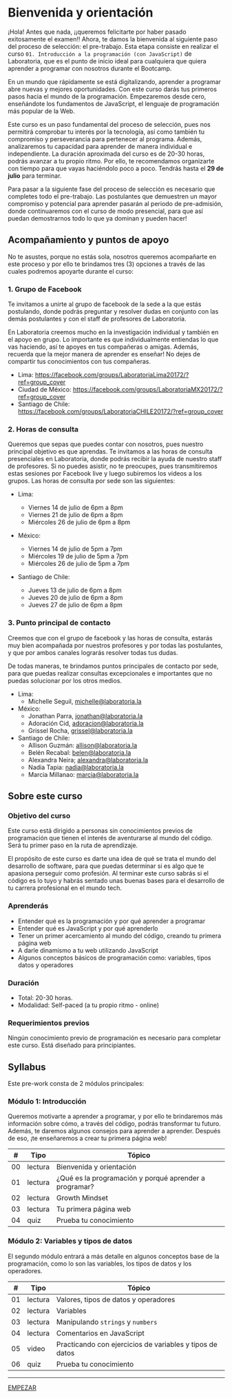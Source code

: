 # Bienvenida y orientación

¡Hola! Antes que nada, ¡¡queremos felicitarte por haber pasado exitosamente el examen!! Ahora, te damos la bienvenida al siguiente paso del proceso de selección: el pre-trabajo. Esta etapa consiste en realizar el curso `01. Introducción a la programación (con JavaScript)` de Laboratoria, que es el punto de inicio ideal para cualquiera que quiera aprender a programar con nosotros durante el Bootcamp.

En un mundo que rápidamente se está digitalizando, aprender a programar abre nuevas y mejores oportunidades. Con este curso darás tus primeros pasos hacia el mundo de la programación. Empezaremos desde cero, enseñándote los fundamentos de JavaScript, el lenguaje de programación más popular de la Web.

Este curso es un paso fundamental del proceso de selección, pues nos permitirá comprobar tu interés por la tecnología, así como también tu compromiso y perseverancia para pertenecer al programa. Además, analizaremos tu capacidad para aprender de manera individual e independiente.
La duración aproximada del curso es de 20-30 horas, podrás avanzar a tu propio ritmo. Por ello, te recomendamos organizarte con tiempo para que vayas haciéndolo poco a poco. Tendrás hasta el **29 de julio** para terminar.

Para pasar a la siguiente fase del proceso de selección es necesario que completes todo el pre-trabajo. Las postulantes que demuestren un mayor compromiso y potencial para aprender pasarán al periodo de pre-admisión, donde continuaremos con el curso de modo presencial, para que así puedan demostrarnos todo lo que ya dominan y pueden hacer!

## Acompañamiento y puntos de apoyo

No te asustes, porque no estás sola, nosotros queremos acompañarte en este proceso y por ello te brindamos tres (3) opciones a través de las cuales podremos apoyarte durante el curso:

<!--
## Descargar y cuentas
Para completar este curso, necesitarás descargar y crear cuentas de algunos servicios web. Antes de empezar, es necesario que:

  1. Tengas una cuenta de Google (Gmail). Si no tienes, puedes crea una aquí: https://accounts.google.com/SignUp?hl=es
  2. Tengas el navegador web Google Chrome. Si no lo tienes, puedes descargarlo aquí: https://www.google.com/chrome/browser/desktop/index.html
  3. Crea una cuenta en Replit (un salón de clases virtual para aprender código): https://repl.it/signup
  3. Crea una cuenta en GitHub (una plataforma de trabajo colaborativo para programadores): https://github.com/join
  4. Descarga Atom (un editor de texto): https://atom.io/

Video de Michelle explicando las descargas.
[![IMAGE ALT TEXT HERE](https://img.youtube.com/vi/TePHiOKb72k/0.jpg)](https://www.youtube.com/watch?v=TePHiOKb72k)
-->

### 1. Grupo de Facebook

Te invitamos a unirte al grupo de facebook de la sede a la que estás postulando, donde podrás preguntar y resolver dudas en conjunto con las demás postulantes y con el staff de profesores de Laboratoria.

En Laboratoria creemos mucho en la investigación individual y también en el apoyo en grupo. Lo importante es que individualmente entiendas lo que vas haciendo, así te apoyes en tus compañeras o amigas. Además, recuerda que la mejor manera de aprender es enseñar! No dejes de compartir tus conocimientos con tus compañeras.

* Lima: https://facebook.com/groups/LaboratoriaLima20172/?ref=group_cover
* Ciudad de México: https://facebook.com/groups/LaboratoriaMX20172/?ref=group_cover
* Santiago de Chile: https://facebook.com/groups/LaboratoriaCHILE20172/?ref=group_cover

### 2. Horas de consulta

Queremos que sepas que puedes contar con nosotros, pues nuestro principal objetivo es que aprendas. Te invitamos a las horas de consulta presenciales en Laboratoria, donde podrás recibir la ayuda de nuestro staff de profesores. Si no puedes asistir, no te preocupes, pues transmitiremos estas sesiones por Facebook live y luego subiremos los videos a los grupos.
Las horas de consulta por sede son las siguientes:

* Lima:
  - Viernes 14 de julio de 6pm a 8pm
  - Viernes 21 de julio de 6pm a 8pm
  - Miércoles 26 de julio de 6pm a 8pm


* México:
  - Viernes 14 de julio de 5pm a 7pm
  - Miércoles 19 de julio de 5pm a 7pm
  - Miércoles 26 de julio de 5pm a 7pm


* Santiago de Chile:
  - Jueves 13 de julio de 6pm a 8pm
  - Jueves 20 de julio de 6pm a 8pm
  - Jueves 27 de julio de 6pm a 8pm

### 3. Punto principal de contacto

Creemos que con el grupo de facebook y las horas de consulta, estarás muy bien acompañada por nuestros profesores y por todas las postulantes, y que por ambos canales lograrás resolver todas tus dudas.

De todas maneras, te brindamos puntos principales de contacto por sede, para que puedas realizar consultas excepcionales e importantes que no puedas solucionar por los otros medios.

* Lima:
  - Michelle Seguil, michelle@laboratoria.la
* México:
  - Jonathan Parra, jonathan@laboratoria.la
  -	Adoración Cid, adoracion@laboratoria.la
  - Grissel Rocha, grissel@laboratoria.la
* Santiago de Chile:
  - Allison Guzmán: allison@laboratoria.la
  - Belén Recabal: belen@laboratoria.la
  - Alexandra Neira; alexandra@laboratoria.la
  - Nadia Tapia: nadia@laboratoria.la
  - Marcia Millanao: marcia@laboratoria.la

<!--
## Fechas importantes
Si estás tomando este curso como parte del proceso de admisión a Laboratoria, las fechas importantes son ....

## Expectativas
Nuestra expectativa con este curso es...
-->

## Sobre este curso

### Objetivo del curso

Este curso está dirigido a personas sin conocimientos previos de programación que tienen el interés de aventurarse al mundo del código. Será tu primer paso en la ruta de aprendizaje.

El propósito de este curso es darte una idea de qué se trata el mundo del desarrollo de software, para que puedas determinar si es algo que te apasiona perseguir como profesión. Al terminar este curso sabrás si el código es lo tuyo y habrás sentado unas buenas bases para el desarrollo de tu carrera profesional en el mundo tech.

### Aprenderás

- Entender qué es la programación y por qué aprender a programar
- Entender qué es JavaScript y por qué aprenderlo
- Tener un primer acercamiento al mundo del código, creando tu primera página web
- A darle dinamismo a tu web utilizando JavaScript
- Algunos conceptos básicos de programación como: variables, tipos datos y operadores

### Duración

* Total: 20-30 horas.
* Modalidad: Self-paced (a tu propio ritmo - online)

### Requerimientos previos

Ningún conocimiento previo de programación es necesario para completar este curso. Está diseñado para principiantes.

## Syllabus

Este pre-work consta de 2 módulos principales:

### Módulo 1: Introducción

Queremos motivarte a aprender a programar, y por ello te brindaremos más información sobre cómo, a través del código, podrás transformar tu futuro. Además, te daremos algunos consejos para aprender a aprender. Después de eso, ¡te enseñaremos a crear tu primera página web!

| # | Tipo | Tópico
| - | ----- | -----
| 00 | lectura | Bienvenida y orientación
| 01 | lectura | ¿Qué es la programación y porqué aprender a programar?
| 02 | lectura | Growth Mindset
| 03 | lectura | Tu primera página web
| 04 | quiz | Prueba tu conocimiento

### Módulo 2: Variables y tipos de datos

El segundo módulo entrará a más detalle en algunos conceptos base de la programación, como lo son las variables, los tipos de datos y los operadores.

| # | Tipo | Tópico
| - | ----- | -----
| 01 | lectura | Valores, tipos de datos y operadores
| 02 | lectura | Variables
| 03 | lectura | Manipulando `strings` y `numbers`
| 04 | lectura | Comentarios en JavaScript
| 05 | video | Practicando con ejercicios de variables y tipos de datos
| 06 | quiz | Prueba tu conocimiento

***

[EMPEZAR](01-growth-mindset.md)
